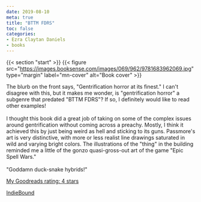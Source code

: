 ```yaml
---
date: 2019-08-10
meta: true
title: "BTTM FDRS"
toc: false
categories:
- Ezra Claytan Daniels
- books
---
```


{{< section "start" >}}
{{< figure src="https://images.booksense.com/images/069/962/9781683962069.jpg" type="margin" label="mn-cover" alt="Book cover" >}}

The blurb on the front says, "Gentrification horror at its finest." I can't disagree with this, but it makes me wonder, is "gentrification horror" a subgenre that predated "BTTM FDRS"? If so, I definitely would like to read other examples! <br /><br />I thought this book did a great job of taking on some of the complex issues around gentrification without coming across a preachy. Mostly, I think it achieved this by just being weird as hell and sticking to its guns. Passmore's art is very distinctive, with more or less realist line drawings saturated in wild and varying bright colors. The illustrations of the "thing" in the building reminded me a little of the gonzo quasi-gross-out art of the game "Epic Spell Wars."<br /><br />"Goddamn duck-snake hybrids!"

[My Goodreads rating: 4 stars](https://www.goodreads.com/review/show/2929336133)  

[IndieBound](https://www.indiebound.org/book/9781683962069)
